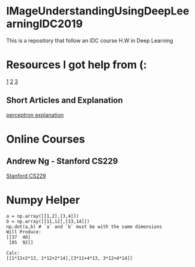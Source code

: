 # IMageUnderstandingUsingDeepLeearningIDC2019
This is a repository that follow an IDC course H.W in Deep Learning


# Resources I got help from (:
[1](https://github.com/eriklindernoren/ML-From-Scratch)
[2](https://gist.github.com/Thomascountz/77670d1fd621364bc41a7094563a7b9c)
[3](https://machinelearningmastery.com/implement-perceptron-algorithm-scratch-python/)

## Short Articles and Explanation
[perceptron explanation](https://machinelearningmastery.com/implement-perceptron-algorithm-scratch-python/)

# Online Courses

## Andrew Ng - Stanford CS229
[Stanford CS229](https://www.youtube.com/watch?v=UzxYlbK2c7E&list=PLA89DCFA6ADACE599&index=2&t=0s)

# Numpy Helper

```
a = np.array([[1,2],[3,4]])
b = np.array([[11,12],[13,14]])
np.dot(a,b) # `a` and `b` must be with the same dimensions
Will Produce:
[[37  40]
 [85  92]]

Calc:
[[1*11+2*13, 1*12+2*14],[3*11+4*13, 3*12+4*14]]
```

